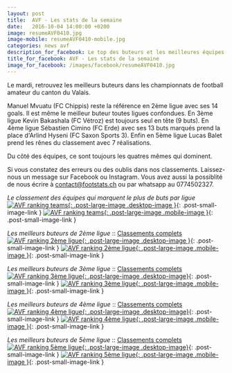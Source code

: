 ```yaml
---
layout: post
title:  AVF - Les stats de la semaine
date:   2016-10-04 14:00:00 +0200
image: resumeAVF0410.jpg
image-mobile: resumeAVF0410-mobile.jpg
categories: news avf
description_for_facebook: Le top des buteurs et les meilleures équipes dans le canton du Valais.
title_for_facebook: AVF - Les stats de la semaine
image_for_facebook: /images/facebook/resumeAVF0410.jpg
---
```

Le mardi, retrouvez les meilleurs buteurs dans les championnats de football amateur du canton du Valais.

Manuel Mvuatu (FC Chippis) reste la référence en 2ème ligue avec ses 14 goals. Il est même le meilleur buteur toutes ligues confondues. En 3ème ligue Kevin Bakashala (FC Vétroz) est toujours seul en tête (9 buts). En 4ème ligue Sébastien Cimino (FC Erde) avec ses 13 buts marqués prend la place d'Arlind Hyseni (FC Saxon Sports 3). Enfin en 5ème ligue Lucas Balet prend les rênes du classement avec 7 réalisations.

Du côté des équipes, ce sont toujours les quatres mêmes qui dominent.

Si vous constatez des erreurs ou des oublis dans nos classements. Laissez-nous un message sur Facebook ou Instagram. Vous avez aussi la possiblité de nous écrire à contact@footstats.ch ou par whatsapp au 0774502327.

_Le classement des équipes qui marquent le plus de buts par ligue_
[![AVF ranking teams]({{site.url}}/images/posts/rankings/resumeAVFA0410.jpg){: .post-large-image .desktop-image }]({{site.url}}/images/posts/rankings/resumeAVFA0410.jpg){: .post-small-image-link }
[![AVF ranking teams]({{site.url}}/images/posts/rankings/resumeAVFA0410-mobile.jpg){: .post-large-image .mobile-image }]({{site.url}}/images/posts/rankings/resumeAVFA0410-mobile.jpg){: .post-small-image-link }

_Les meilleurs buteurs de 2ème ligue_ :: [Classements complets]({{site.url}}/avf/2eme-ligue)
[![AVF ranking 2ème ligue]({{site.url}}/images/posts/rankings/resumeAVF20410.jpg){: .post-large-image .desktop-image }]({{site.url}}/images/posts/rankings/resumeAVF20410.jpg){: .post-small-image-link }
[![AVF ranking 2ème ligue]({{site.url}}/images/posts/rankings/resumeAVF20410-mobile.jpg){: .post-large-image .mobile-image }]({{site.url}}/images/posts/rankings/resumeAVF20410-mobile.jpg){: .post-small-image-link }

_Les meilleurs buteurs de 3ème ligue_ :: [Classements complets]({{site.url}}/avf/3eme-ligue)
[![AVF ranking 3ème ligue]({{site.url}}/images/posts/rankings/resumeAVF30410.jpg){: .post-large-image .desktop-image}]({{site.url}}/images/posts/rankings/resumeAVF30410.jpg){: .post-small-image-link }
[![AVF ranking 3ème ligue]({{site.url}}/images/posts/rankings/resumeAVF30410-mobile.jpg){: .post-large-image .mobile-image }]({{site.url}}/images/posts/rankings/resumeAVF30410-mobile.jpg){: .post-small-image-link }

_Les meilleurs buteurs de 4ème ligue_ :: [Classements complets]({{site.url}}/avf/4eme-ligue)
[![AVF ranking 4ème ligue]({{site.url}}/images/posts/rankings/resumeAVF40410.jpg){: .post-large-image .desktop-image}]({{site.url}}/images/posts/rankings/resumeAVF40410.jpg){: .post-small-image-link }
[![AVF ranking 4ème ligue]({{site.url}}/images/posts/rankings/resumeAVF40410-mobile.jpg){: .post-large-image .mobile-image }]({{site.url}}/images/posts/rankings/resumeAVF40410-mobile.jpg){: .post-small-image-link }

_Les meilleurs buteurs de 5ème ligue_ :: [Classements complets]({{site.url}}/avf/5eme-ligue)
[![AVF ranking 5ème ligue]({{site.url}}/images/posts/rankings/resumeAVF50410.jpg){: .post-large-image .desktop-image}]({{site.url}}/images/posts/rankings/resumeAVF50410.jpg){: .post-small-image-link }
[![AVF ranking 5ème ligue]({{site.url}}/images/posts/rankings/resumeAVF50410-mobile.jpg){: .post-large-image .mobile-image }]({{site.url}}/images/posts/rankings/resumeAVF50410-mobile.jpg){: .post-small-image-link }